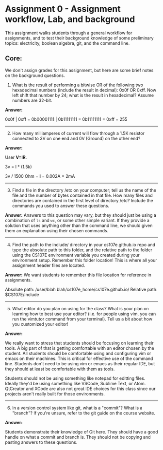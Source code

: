 # Assignment 0 - Assignment workflow, Lab, and background

This assignment walks students through a general workflow for assignments, and
to test their background knowledge of some preliminary topics: electricity,
boolean algebra, git, and the command line.

## Core:

We don't assign grades for this assignment, but here are some brief notes on the background questions.

1. What is the result of performing a bitwise OR of the following two hexadecimal numbers (include the result in decimal): 0x0f OR 0xff. Now left shift that number by 24; what is the result in hexadecimal? Assume numbers are 32-bit.

**Answer:**

0x0f | 0xff = 0b00001111 | 0b11111111 = 0b11111111 = 0xff = 255

---

2. How many milliamperes of current will flow through a 1.5K resistor connected to 3V on one end and 0V (Ground) on the other end?

**Answer:**

User **V=IR**.

3v = I \* (1.5k)

3v / 1500 Ohm = **I** = 0.002A = 2mA

---

3. Find a file in the directory /etc on your computer; tell us the name of the file and the number of bytes contained in that file. How many files and directories are contained in the first level of directory /etc? Include the commands you used to answer these questions.

**Answer:**
Answers to this question may vary, but they should just be using a combination of `ls` and `wc`, or some other simple variant. If they provide a solution that uses anything other than the command line, we should given them an explanation using their chosen commands.

---

4. Find the path to the include/ directory in your cs107e.github.io repo and type the absolute path to this folder, and the relative path to the folder using the CS107E environment variable you created during your environment setup. Remember this folder location! This is where all your assignment header files are located.

**Answer:**
We want students to remember this file location for reference in assignments.

Absolute path: /user/blah blah/cs107e_home/cs107e.github.io/
Relative path: $CS107E/include

---

5. What editor do you plan on using for the class? What is your plan on learning how to best use your editor? (i.e. for people using vim, you can run the vimtutor command from your terminal). Tell us a bit about how you customized your editor!

**Answer:**

We really want to stress that students should be focusing on learning their tools. A big part of that is getting comfortable with an editor chosen by the student. All students should be comfortable using and configuring vim or emacs on their machines. This is critical for effective use of the command line. Students don't need to be using vim or emacs as their regular IDE, but they should at least be comfortable with them as tools.

Students should not be using something like notepad for editting files. Ideally they'd be using something like VSCode, Sublime Text, or Atom. QtCreator and XCode are also not great IDE choices for this class since our projects aren't really built for those environments.

---

6. In a version control system like git, what is a "commit"? What is a "branch"? If you're unsure, refer to the git guide on the course website.

**Answer:**

Students demonstrate their knowledge of Git here. They should have a good handle on what a commit and branch is. They should not be copying and pasting answers to these questions.
